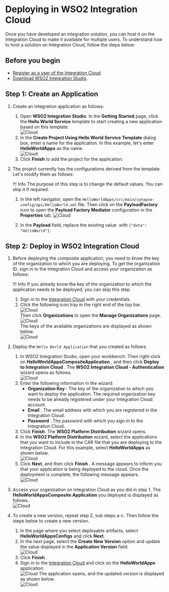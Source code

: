 # Deploying in WSO2 Integration Cloud

Once you have developed an integration solution, you can host it on the
Integration Cloud to make it available for multiple users. To understand
how to host a solution on Integration Cloud, follow the steps below:

## Before you begin

- [Register as a user of the Integration Cloud](https://wso2.com/integration/cloud/).
- [Download WSO2 Integration Studio](https://wso2.com/api-management/tooling/).

## Step 1: Create an Application

1.  Create an integration application as follows:
    1.  Open **WSO2 Integration Studio**. In the **Getting Started** page,
        click the **Hello World Service** template to start creating a
        new application based on this template.  
        ![Cloud]({{base_path}}/assets/img/integrate/create_project/integration_cloud/1.hello_world_service.png)
    2.  In the **Create Project Using Hello World Service Template**
        dialog box, enter a name for the application. In this example,
        let's enter **HelloWorldApps** as the name.  
        ![Cloud]({{base_path}}/assets/img/integrate/create_project/integration_cloud/2.specify-application-name.png)  
    3.  Click **Finish** to add the project for the application.

2.  The project currently has the configurations derived from the
    template. Let's modify them as follows:

    !!! Info
        The purpose of this step is to change the default values. You can skip it if required.

    1.  In the left navigator, open the `HelloWorldApps/src/main/synapse-config/api/HelloWorld.xml` file. Then click on the **PayloadFactory** icon to open the **Payload Factory Mediator** configuration in the **Properties** tab.
        ![Cloud]({{base_path}}/assets/img/integrate/create_project/integration_cloud/3.open_properties.png)

    2.  In the **Payload** field, replace the existing value  with `{"data": "HelloWorld"}`.

## Step 2: Deploy in WSO2 Integration Cloud

1.  Before deploying the composite application, you need to know the key of the organization to which you are deploying. To get the
    organization ID, sign in to the Integration Cloud and access your organization as follows:

    !!! Info
        If you already know the key of the organization to which the application needs to be deployed, you can skip this step.
    
    1.  Sign in to the [Integration Cloud](https://wso2.com/integration/cloud/) with your credentials.
    2.  Click the following icon tray in the right end of the top
        bar.  
        ![Cloud]({{base_path}}/assets/img/integrate/create_project/integration_cloud/4.icon_tray.png)  
        Then click **Organizations** to open the **Manage
        Organizations** page.  
        ![Cloud]({{base_path}}/assets/img/integrate/create_project/integration_cloud/5.access_organization.png)  
        The keys of the available organizations are displayed as shown below.  
        ![Cloud]({{base_path}}/assets/img/integrate/create_project/integration_cloud/6.manage_organizations.png)

2.  Deploy the `Hello World Application` that you
    created as follows:
    1.  In WSO2 Integration Studio, open your workbench. Then
        right-click on **HelloWorldAppsCompositeApplication** , and then
        click **Deploy to Integration Cloud** . The **WSO2 Integration
        Cloud - Authentication** wizard opens as follows.    
        ![Cloud]({{base_path}}/assets/img/integrate/create_project/integration_cloud/7.wso2-integration-cloud-wizard.png)
    2.  Enter the following information in the wizard:  
        -   **Organization Key** : The key of the organization to which
            you want to deploy the application. The required
            organization key needs to be already registered under your
            Integration Cloud account.
        -   **Email** : The email address with which you are registered
            in the Integration Cloud.
        -   **Password** : The password with which you sign in to the
            Integration Cloud.
    3.  Click **Finish**. The **WSO2 Platform Distribution** wizard opens.
    4.  In the **WSO2 Platform Distribution** wizard, select the applications that you want to include in the CAR file that you
        are deploying to the Integration Cloud. For this example, select **HelloWorldApps** as shown below.  
        ![Cloud]({{base_path}}/assets/img/integrate/create_project/integration_cloud/8.select-helloworld-artifacts.png)
    5.  Click **Next**, and then click **Finish** . A message appears
        to inform you that your application is being deployed to the
        cloud. Once the deployment is complete, the following message
        appears.  
        ![Cloud]({{base_path}}/assets/img/integrate/create_project/integration_cloud/9.deployment-status.png)
3.  Access your organization on Integration Cloud as you did in step 1.
    The **HelloWorldAppsComposite Application** you deployed is
    displayed as follows.  
    ![Cloud]({{base_path}}/assets/img/integrate/create_project/integration_cloud/10.deployed-application.png)
4.  To create a new version, repeat step 2, sub steps a-c. Then follow
    the steps below to create a new version.
    1.  In the page where you select deployable artifacts, select
        **HelloWorldAppsConfigs** and click **Next**.
    2.  In the next page, select the **Create New Version** option
        and update the value displayed in the **Application Version**
        field.  
        ![Cloud]({{base_path}}/assets/img/integrate/create_project/integration_cloud/11.change-version.png)
    3.  Click **Finish** .
    4.  Sign in to the [Integration
        Cloud](https://integration.cloud.wso2.com/appmgt/site/pages/index.jag)
        and click on the **HelloWorldApps** application.  
        ![Cloud]({{base_path}}/assets/img/integrate/create_project/integration_cloud/12.open-application.png) 
        The application opens, and the updated version is displayed as
        shown below.  
        ![Cloud]({{base_path}}/assets/img/integrate/create_project/integration_cloud/13.updated-versions.png)